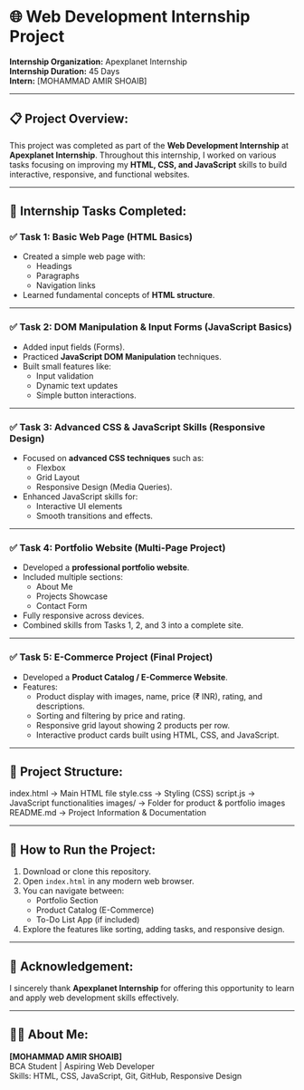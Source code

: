 # 🌐 Web Development Internship Project  
**Internship Organization:** Apexplanet Internship  
**Internship Duration:** 45 Days  
**Intern:** [MOHAMMAD AMIR SHOAIB]

---

## 📋 Project Overview:
This project was completed as part of the **Web Development Internship** at **Apexplanet Internship**. Throughout this internship, I worked on various tasks focusing on improving my **HTML, CSS, and JavaScript** skills to build interactive, responsive, and functional websites.

---

## 📌 Internship Tasks Completed:

### ✅ **Task 1: Basic Web Page (HTML Basics)**
- Created a simple web page with:
  - Headings  
  - Paragraphs  
  - Navigation links  
- Learned fundamental concepts of **HTML structure**.

---

### ✅ **Task 2: DOM Manipulation & Input Forms (JavaScript Basics)**
- Added input fields (Forms).
- Practiced **JavaScript DOM Manipulation** techniques.
- Built small features like:
  - Input validation  
  - Dynamic text updates  
  - Simple button interactions.

---

### ✅ **Task 3: Advanced CSS & JavaScript Skills (Responsive Design)**
- Focused on **advanced CSS techniques** such as:
  - Flexbox  
  - Grid Layout  
  - Responsive Design (Media Queries).
- Enhanced JavaScript skills for:
  - Interactive UI elements  
  - Smooth transitions and effects.

---

### ✅ **Task 4: Portfolio Website (Multi-Page Project)**
- Developed a **professional portfolio website**.
- Included multiple sections:
  - About Me  
  - Projects Showcase  
  - Contact Form  
- Fully responsive across devices.
- Combined skills from Tasks 1, 2, and 3 into a complete site.

---

### ✅ **Task 5: E-Commerce Project (Final Project)**
- Developed a **Product Catalog / E-Commerce Website**.
- Features:
  - Product display with images, name, price (₹ INR), rating, and descriptions.
  - Sorting and filtering by price and rating.
  - Responsive grid layout showing 2 products per row.
  - Interactive product cards built using HTML, CSS, and JavaScript.

---

## 📂 Project Structure:
index.html → Main HTML file
style.css → Styling (CSS)
script.js → JavaScript functionalities
images/ → Folder for product & portfolio images
README.md → Project Information & Documentation

---

## 🚀 How to Run the Project:
1. Download or clone this repository.
2. Open `index.html` in any modern web browser.
3. You can navigate between:
   - Portfolio Section
   - Product Catalog (E-Commerce)
   - To-Do List App (if included)
4. Explore the features like sorting, adding tasks, and responsive design.

---

## 📣 Acknowledgement:
I sincerely thank **Apexplanet Internship** for offering this opportunity to learn and apply web development skills effectively.

---

## 🙋‍♂️ About Me:
**[MOHAMMAD AMIR SHOAIB]**  
BCA Student | Aspiring Web Developer  
Skills: HTML, CSS, JavaScript, Git, GitHub, Responsive Design  
